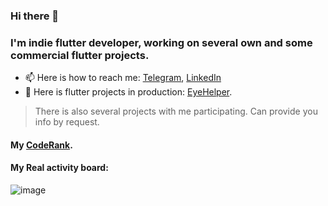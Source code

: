### Hi there 👋
### I'm indie flutter developer, working on several own and some commercial flutter projects.


- 📫 Here is how to reach me: [Telegram](https://t.me/diaglyonok), [LinkedIn](https://www.linkedin.com/in/olegdidenko/)
- 📲 Here is flutter projects in production: [EyeHelper](https://eye-helper.flycricket.io/).
> There is also several projects with me participating. Can provide you info by request.

#### My [CodeRank](https://profile.codersrank.io/user/diaglyonok/).

#### My Real activity board:
![image](https://user-images.githubusercontent.com/18545029/118035689-38798b80-b374-11eb-8fc0-c523ea9b4447.png)

<!--
**Diaglyonok/diaglyonok** is a ✨ _special_ ✨ repository because its `README.md` (this file) appears on your GitHub profile.

Here are some ideas to get you started:

- 🔭 I’m currently working on ...
- 🌱 I’m currently learning ...
- 👯 I’m looking to collaborate on ...
- 🤔 I’m looking for help with ...
- 💬 Ask me about ...
- 📫 How to reach me: ...
- 😄 Pronouns: ...
- ⚡ Fun fact: ...
-->
